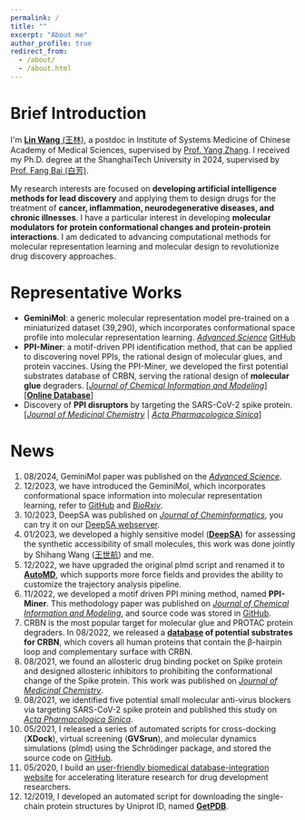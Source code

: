 ```yaml
---
permalink: /
title: ""
excerpt: "About me"
author_profile: true
redirect_from: 
  - /about/
  - /about.html
---
```


Brief Introduction
=====

I'm [**Lin Wang** \(王林\)](https://scholar.google.com.hk/citations?user=lFYS_EQAAAAJ&hl=zh-CN), a postdoc in Institute of Systems Medicine of Chinese Academy of Medical Sciences, supervised by [Prof. Yang Zhang](https://scholar.google.com.hk/citations?user=MtBs-kMAAAAJ&hl=zh-CN&oi=ao). I received my Ph.D. degree at the ShanghaiTech University in 2024, supervised by [Prof. Fang Bai \(白芳\)](https://scholar.google.com.hk/citations?user=FZ3zkfcAAAAJ&hl=zh-CN).    
    
My research interests are focused on **developing artificial intelligence methods for lead discovery** and applying them to design drugs for the treatment of **cancer, inflammation, neurodegenerative diseases, and chronic illnesses**. I have a particular interest in developing **molecular modulators for protein conformational changes and protein-protein interactions**. I am dedicated to advancing computational methods for molecular representation learning and molecular design to revolutionize drug discovery approaches.    

Representative Works
=====
* **GeminiMol**: a generic molecular representation model pre-trained on a miniaturized dataset (39,290), which incorporates conformational space profile into molecular representation learning. [_Advanced Science_](https://onlinelibrary.wiley.com/doi/10.1002/advs.202403998) [GitHub](https://github.com/Wang-Lin-boop/GeminiMol)    
* **PPI-Miner**: a motif-driven PPI identification method, that can be applied to discovering novel PPIs, the rational design of molecular glues, and protein vaccines. Using the PPI-Miner, we developed the first potential substrates database of CRBN, serving the rational design of **molecular glue** degraders. \[[_Journal of Chemical Information and Modeling_](https://pubs.acs.org/doi/full/10.1021/acs.jcim.2c01033)\] \[[**Online Database**](https://bailab.siais.shanghaitech.edu.cn/services/crbn-subslib)\]
* Discovery of **PPI disruptors** by targeting the SARS-CoV-2 spike protein. \[[_Journal of Medicinal Chemistry_](https://pubs.acs.org/doi/full/10.1021/acs.jmedchem.1c00320) \| [_Acta Pharmacologica Sinica_](https://www.nature.com/articles/s41401-021-00735-z)\]

News
=====
1. 08/2024, GeminiMol paper was published on the [_Advanced Science_](https://onlinelibrary.wiley.com/doi/10.1002/advs.202403998). 
2. 12/2023, we have introduced the GeminiMol, which incorporates conformational space information into molecular representation learning, refer to [GitHub](https://github.com/Wang-Lin-boop/GeminiMol) and [_BioRxiv_](https://doi.org/10.1101/2023.12.14.571629).
3. 10/2023, DeepSA was published on [_Journal of Cheminformatics_](https://jcheminf.biomedcentral.com/articles/10.1186/s13321-023-00771-3), you can try it on our [DeepSA webserver](https://bailab.siais.shanghaitech.edu.cn/deepsa). 
4. 01/2023, we developed a highly sensitive model \([**DeepSA**](https://github.com/Wang-Lin-boop/DeepSA/tree/main)\) for assessing the synthetic accessibility of small molecules, this work was done jointly by Shihang Wang \([王世航](https://shihang-wang-58.github.io/Shihang-Wang/)\) and me.
5. 12/2022, we have upgraded the original plmd script and renamed it to [**AutoMD**](https://github.com/Wang-Lin-boop/AutoMD), which supports more force fields and provides the ability to customize the trajectory analysis pipeline.
6. 11/2022, we developed a motif driven PPI mining method, named **PPI-Miner**. This methodology paper was published on [_Journal of Chemical Information and Modeling_](https://pubs.acs.org/doi/full/10.1021/acs.jcim.2c01033), and source code was stored in [GitHub](https://github.com/Wang-Lin-boop/PPI-Miner).
7. CRBN is the most popular target for molecular glue and PROTAC protein degraders. In 08/2022, we released a **[database](https://bailab.siais.shanghaitech.edu.cn/services/crbn-subslib) of potential substrates for CRBN**, which covers all human proteins that contain the β-hairpin loop and complementary surface with CRBN.
8. 08/2021, we found an allosteric drug binding pocket on Spike protein and designed allosteric inhibitors to prohibiting the conformational change of the Spike protein. This work was published on [_Journal of Medicinal Chemistry_](https://pubs.acs.org/doi/full/10.1021/acs.jmedchem.1c00320).
9. 08/2021, we identified five potential small molecular anti-virus blockers via targeting SARS-CoV-2 spike protein and published this study on [_Acta Pharmacologica Sinica_](https://www.nature.com/articles/s41401-021-00735-z).
10. 05/2021, I released a series of automated scripts for cross-docking \(**XDock**\), virtual screening \(**GVSrun**\), and molecular dynamics simulations \(plmd\) using the Schrödinger package, and stored the source code on [GitHub](https://github.com/Wang-Lin-boop/Schrodinger-Script).
11. 05/2020, I build an [user-friendly biomedical database-integration website](https://wang-lin-boop.github.io/Biodb-Search/) for accelerating literature research for drug development researchers.
12. 12/2019, I developed an automated script for downloading the single-chain protein structures by Uniprot ID, named [**GetPDB**](https://github.com/Wang-Lin-boop/GetPDB).
